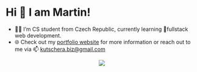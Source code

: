 # Hi 👋 I am Martin!

- 👨‍🎓 I’m CS student from Czech Republic, currently learning 🌱fullstack web development.
- 🌐 Check out my [portfolio website](URL) for more information or reach out to me via 📫 kutschera.biz@gmail.com
<p align="center">
  <img src="https://github-readme-stats.vercel.app/api/top-langs/?username=kutscheraa&theme=transparent&hide_border=true">
</p>
